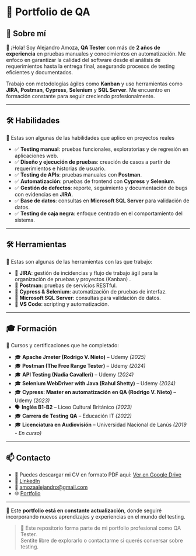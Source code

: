 # 📌 Portfolio de QA

## 👤 Sobre mí

👋 ¡Hola! Soy Alejandro Amoza, **QA Tester** con más de **2 años de experiencia** en pruebas manuales y conocimientos en automatización. Me enfoco en garantizar la calidad del software desde el análisis de requerimientos hasta la entrega final, asegurando procesos de testing eficientes y documentados.

Trabajo con metodologías ágiles como **Kanban** y uso herramientas como **JIRA**, **Postman**, **Cypress**, **Selenium** y **SQL Server**. Me encuentro en formación constante para seguir creciendo profesionalmente.

---

## 🛠 Habilidades
📌 Estas son algunas de las habilidades que aplico en proyectos reales

- ✅ **Testing manual**: pruebas funcionales, exploratorias y de regresión en aplicaciones web.
- ✅ **Diseño y ejecución de pruebas**: creación de casos a partir de requerimientos e historias de usuario.
- ✅ **Testing de APIs**: pruebas manuales con **Postman**.
- ✅ **Automatización**: pruebas de frontend con **Cypress** y **Selenium**.
- ✅ **Gestión de defectos**: reporte, seguimiento y documentación de bugs con evidencias en **JIRA**.
- ✅ **Base de datos**: consultas en **Microsoft SQL Server** para validación de datos.
- ✅ **Testing de caja negra**: enfoque centrado en el comportamiento del sistema.

---

## 🛠 Herramientas
📌 Estas son algunas de las herramientas con las que trabajo:

- 🔹 **JIRA**: gestión de incidencias y flujo de trabajo ágil para la organización de pruebas y proyectos (Kanban) .
- 🔹 **Postman**: pruebas de servicios RESTful.
- 🔹 **Cypress & Selenium**: automatización de pruebas de interfaz.
- 🔹 **Microsoft SQL Server**: consultas para validación de datos.
- 🔹 **VS Code**: scripting y automatización.

---

## 🎓 Formación
📌 Cursos y certificaciones que he completado:

- 🎓 **Apache Jmeter (Rodrigo V. Nieto)** – Udemy *(2025)*
- 🎓 **Postman (The Free Range Tester)** – Udemy *(2024)*
- 🎓 **API Testing (Nadia Cavalleri)** – Udemy *(2024)*
- 🎓 **Selenium WebDriver with Java (Rahul Shetty)** – Udemy *(2024)*
- 🎓 **Cypress: Master en automatización en QA (Rodrigo V. Nieto)** – Udemy *(2023)*
- 🗣 **Inglés B1-B2** – Liceo Cultural Británico *(2023)*
- 🎓 **Carrera de Testing QA** – Educación IT *(2022)*
- 🎓 **Licenciatura en Audiovisión** – Universidad Nacional de Lanús *(2019 - En curso)*

---

## 📫 Contacto

- 📌 Puedes descargar mi CV en formato PDF aquí: [Ver en Google Drive](https://drive.google.com/drive/u/1/folders/15WaMY_9IG9rJGOgr3iDB8Zst75mQf-Nh)
- 💼 [LinkedIn](https://www.linkedin.com/in/alejandro-amoza)
- 📧 [amozaalejandro@gmail.com](mailto:amozaalejandro@gmail.com)
- 🌐 [Portfolio](https://alejandro-amoza.github.io/portfolio)

---


📌 Este **portfolio está en constante actualización**, donde seguiré incorporando nuevos aprendizajes y experiencias en el mundo del testing.



>  💬 Este repositorio forma parte de mi portfolio profesional como QA Tester.  
Sentite libre de explorarlo o contactarme si querés conversar sobre testing.  
